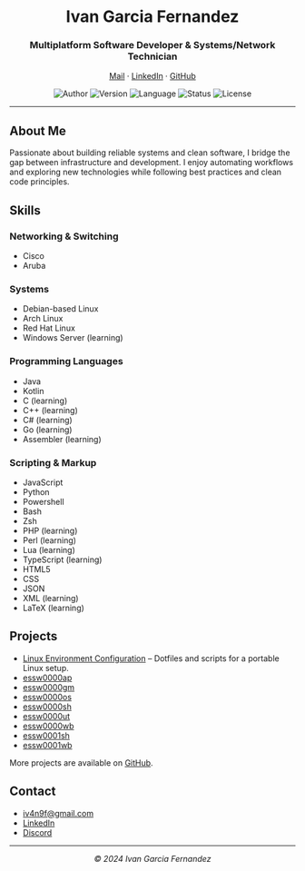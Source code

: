 <!DOCTYPE html>
<html lang="en">
<head>
  <meta charset="UTF-8" />
</head>
<body>
  <h1 align="center">Ivan Garcia Fernandez</h1>
  <h3 align="center">Multiplatform Software Developer &amp; Systems/Network Technician</h3>
  <p align="center">
    <a href="mailto:iv4n9f@gmail.com">Mail</a> ·
    <a href="https://www.linkedin.com/in/iv4n9f/">LinkedIn</a> ·
    <a href="https://github.com/iv4n9f">GitHub</a>
  </p>
  <p align="center">
    <img src="https://img.shields.io/badge/Author-iv4n9f-purple?style=plastic&logo=github&logoColor=white" alt="Author"/>
    <img src="https://img.shields.io/badge/Version-Rolling-green?style=plastic&logo=git&logoColor=white" alt="Version"/>
    <img src="https://img.shields.io/badge/Language-Markup-blue?style=plastic&logo=stackedit&logoColor=white" alt="Language"/>
    <img src="https://img.shields.io/badge/Status-Working-yellow?style=plastic&logo=lineageos&logoColor=white" alt="Status"/>
    <img src="https://img.shields.io/badge/License-OpenSource-cyan?style=plastic&logo=creativecommons&logoColor=white" alt="License"/>
  </p>
  <hr/>
  <h2>About Me</h2>
  <p>
    Passionate about building reliable systems and clean software, I bridge the gap between
    infrastructure and development. I enjoy automating workflows and exploring new
    technologies while following best practices and clean code principles.
  </p>
  <h2>Skills</h2>
  <h3>Networking &amp; Switching</h3>
  <ul>
    <li>Cisco</li>
    <li>Aruba</li>
  </ul>
  <h3>Systems</h3>
  <ul>
    <li>Debian-based Linux</li>
    <li>Arch Linux</li>
    <li>Red Hat Linux</li>
    <li>Windows Server (learning)</li>
  </ul>
  <h3>Programming Languages</h3>
  <ul>
    <li>Java</li>
    <li>Kotlin</li>
    <li>C (learning)</li>
    <li>C++ (learning)</li>
    <li>C# (learning)</li>
    <li>Go (learning)</li>
    <li>Assembler (learning)</li>
  </ul>
  <h3>Scripting &amp; Markup</h3>
  <ul>
    <li>JavaScript</li>
    <li>Python</li>
    <li>Powershell</li>
    <li>Bash</li>
    <li>Zsh</li>
    <li>PHP (learning)</li>
    <li>Perl (learning)</li>
    <li>Lua (learning)</li>
    <li>TypeScript (learning)</li>
    <li>HTML5</li>
    <li>CSS</li>
    <li>JSON</li>
    <li>XML (learning)</li>
    <li>LaTeX (learning)</li>
  </ul>
  <h2>Projects</h2>
  <ul>
    <li><a href="https://github.com/iv4n9f/essw0000cf">Linux Environment Configuration</a> – Dotfiles and scripts for a portable Linux setup.</li>
    <li><a href="https://github.com/iv4n9f/essw0000ap">essw0000ap</a></li>
    <li><a href="https://github.com/iv4n9f/essw0000gm">essw0000gm</a></li>
    <li><a href="https://github.com/iv4n9f/essw0000os">essw0000os</a></li>
    <li><a href="https://github.com/iv4n9f/essw0000sh">essw0000sh</a></li>
    <li><a href="https://github.com/iv4n9f/essw0000ut">essw0000ut</a></li>
    <li><a href="https://github.com/iv4n9f/essw0000wb">essw0000wb</a></li>
    <li><a href="https://github.com/iv4n9f/essw0001sh">essw0001sh</a></li>
    <li><a href="https://github.com/iv4n9f/essw0001wb">essw0001wb</a></li>
  </ul>
  <p>More projects are available on <a href="https://github.com/iv4n9f?tab=repositories">GitHub</a>.</p>
  <h2>Contact</h2>
  <ul>
    <li><a href="mailto:iv4n9f@gmail.com">iv4n9f@gmail.com</a></li>
    <li><a href="https://www.linkedin.com/in/iv4n9f/">LinkedIn</a></li>
    <li><a href="https://discord.com/users/iv4n9f">Discord</a></li>
  </ul>
  <hr/>
  <p align="center"><em>© 2024 Ivan Garcia Fernandez</em></p>
</body>
</html>
